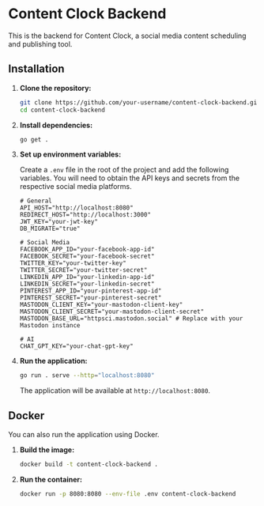 # Content Clock Backend

This is the backend for Content Clock, a social media content scheduling and publishing tool.

## Installation

1.  **Clone the repository:**

    ```bash
    git clone https://github.com/your-username/content-clock-backend.git
    cd content-clock-backend
    ```

2.  **Install dependencies:**

    ```bash
    go get .
    ```

3.  **Set up environment variables:**

    Create a `.env` file in the root of the project and add the following variables. You will need to obtain the API keys and secrets from the respective social media platforms.

    ```
    # General
    API_HOST="http://localhost:8080"
    REDIRECT_HOST="http://localhost:3000"
    JWT_KEY="your-jwt-key"
    DB_MIGRATE="true"

    # Social Media
    FACEBOOK_APP_ID="your-facebook-app-id"
    FACEBOOK_SECRET="your-facebook-secret"
    TWITTER_KEY="your-twitter-key"
    TWITTER_SECRET="your-twitter-secret"
    LINKEDIN_APP_ID="your-linkedin-app-id"
    LINKEDIN_SECRET="your-linkedin-secret"
    PINTEREST_APP_ID="your-pinterest-app-id"
    PINTEREST_SECRET="your-pinterest-secret"
    MASTODON_CLIENT_KEY="your-mastodon-client-key"
    MASTODON_CLIENT_SECRET="your-mastodon-client-secret"
    MASTODON_BASE_URL="httpsci.mastodon.social" # Replace with your Mastodon instance

    # AI
    CHAT_GPT_KEY="your-chat-gpt-key"
    ```

4.  **Run the application:**

    ```bash
    go run . serve --http="localhost:8080"
    ```

    The application will be available at `http://localhost:8080`.

## Docker

You can also run the application using Docker.

1.  **Build the image:**

    ```bash
    docker build -t content-clock-backend .
    ```

2.  **Run the container:**

    ```bash
    docker run -p 8080:8080 --env-file .env content-clock-backend
    ```
